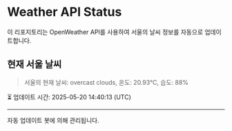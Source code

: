 
# Weather API Status

이 리포지토리는 OpenWeather API를 사용하여 서울의 날씨 정보를 자동으로 업데이트합니다.

## 현재 서울 날씨
> 서울의 현재 날씨: overcast clouds, 온도: 20.93°C, 습도: 88%

⏳ 업데이트 시간: 2025-05-20 14:40:13 (UTC)

---
자동 업데이트 봇에 의해 관리됩니다.
